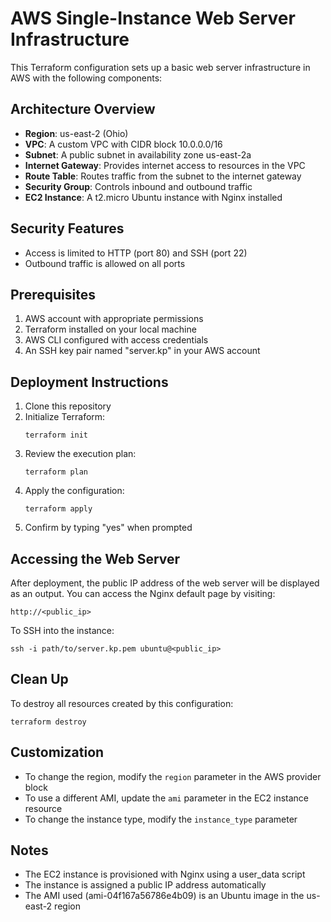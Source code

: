 # AWS Single-Instance Web Server Infrastructure

This Terraform configuration sets up a basic web server infrastructure in AWS with the following components:

## Architecture Overview

- **Region**: us-east-2 (Ohio)
- **VPC**: A custom VPC with CIDR block 10.0.0.0/16
- **Subnet**: A public subnet in availability zone us-east-2a
- **Internet Gateway**: Provides internet access to resources in the VPC
- **Route Table**: Routes traffic from the subnet to the internet gateway
- **Security Group**: Controls inbound and outbound traffic
- **EC2 Instance**: A t2.micro Ubuntu instance with Nginx installed

## Security Features

- Access is limited to HTTP (port 80) and SSH (port 22)
- Outbound traffic is allowed on all ports

## Prerequisites

1. AWS account with appropriate permissions
2. Terraform installed on your local machine
3. AWS CLI configured with access credentials
4. An SSH key pair named "server.kp" in your AWS account

## Deployment Instructions

1. Clone this repository
2. Initialize Terraform:
   ```
   terraform init
   ```
3. Review the execution plan:
   ```
   terraform plan
   ```
4. Apply the configuration:
   ```
   terraform apply
   ```
5. Confirm by typing "yes" when prompted

## Accessing the Web Server

After deployment, the public IP address of the web server will be displayed as an output. You can access the Nginx default page by visiting:

```
http://<public_ip>
```

To SSH into the instance:

```
ssh -i path/to/server.kp.pem ubuntu@<public_ip>
```

## Clean Up

To destroy all resources created by this configuration:

```
terraform destroy
```

## Customization

- To change the region, modify the `region` parameter in the AWS provider block
- To use a different AMI, update the `ami` parameter in the EC2 instance resource
- To change the instance type, modify the `instance_type` parameter

## Notes

- The EC2 instance is provisioned with Nginx using a user_data script
- The instance is assigned a public IP address automatically
- The AMI used (ami-04f167a56786e4b09) is an Ubuntu image in the us-east-2 region